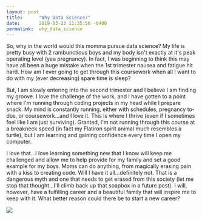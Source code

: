 ```yaml
---
layout: post
title:      "Why Data Science?"
date:       2019-03-23 11:35:56 -0400
permalink:  why_data_science
---
```



So, why in the world would this momma pursue data science?  My life is pretty busy with 2 rambunctious boys and my body isn't exactly at it's peak operating level (yea pregnancy).  In fact, I was beginning to think this may have all been a huge mistake when the 1st trimester nausea and fatigue hit hard.  How am I ever going to get through this coursework when all I want to do with my (ever decreasing) spare time is sleep?  

But, I am slowly entering into the second trimester and I believe I am finding my groove.  I love the challenge of the work, and I have gotten to a point where I'm running through coding projects in my head while I prepare snack.  My mind is constantly running, either with schedules, pregnancy to-dos, or coursework...and I love it.  This is where I thrive (even if I sometimes feel like I am just surviving).  Granted, I'm not running through this course at a breakneck speed (in fact my Flatiron spirit animal much resembles a turtle), but I am learning and gaining confidence every time I open my computer. 

I love that...I love learning something new that I know will keep me challenged and allow me to help provide for my family and set a good example for my boys.  Moms can do anything, from magically erasing pain with a kiss to creating code.  Will I have it all...definitely not.  That is a dangerous myth and one that needs to get erased from this society (let me stop that thought...I'll climb back up that soapbox in a future post).  I will, however, have a fulfilling career and a beautiful family that will inspire me to keep with it.  What better reason could there be to start a new career?

![](https://lh3.googleusercontent.com/RZXTQwutmplcTryPOq4pbkhwy1dVyNWF-Y9dK5qbA-Zh7n43g5ZlKfCmPWsjn--SXAG_AmJL2gcR90eSAvMDzj59oy-OvlNucSz36-X5UgXXbS9gLmtvtxRUqT6ebgxnNS5UufI48uy1jcbBIz42GU3bLo3xayL3QBurjQhd0x0_3mLH9emmTKKaYg-9vR_e3db37L739-JgVju-m78C9h_3GTCNiC71XDXKsfWP1d8zbEs9FZj03v1nStc9tgfgdbZ5QJW7Cp6b07cME8hbK27WPfBTB3ACslbH2zTa0TJy308PMNJHfz7GfyonYLHdlfLoKfPhrszM-ejFwbny8Fmo3V3XcvQvY7wavqRp1frdH3OS-NDNDbQU-AsV__bJUr_ri4vRjc-L2Vgy5U4asMCex6GS2wvOQbG4j02wmBvncUo9AdLSGPAVDZ3vxc9nI78Bhg0sl2L8Xppd9ZJ2rj25WGFaIAnLt6b8KBVr8_Xh48C8y32DNuQXdhxK14rTqfj78FfeLDZHsMYxtl1QUZoCBtpbmYWWN018ear3GvDZIVIa0e6RfMdNjfSCRqPg9nN003eyMI8EKhsQHv0GxeZEmBAvEZxG3VqmqZSQ18f2ymG1N63HO4h_F1T2sG9qtL8GGEICNC43wrrBYA195Y3cJGYXhYpopK4CETfth3mGn1Fs4wgL8sRZN-Yx0_HDbBDFzC2OS642AtRL7ICRQcz_WQ=w720-h960-no)
